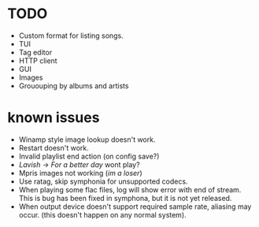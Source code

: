 # TODO
- Custom format for listing songs.
- TUI
- Tag editor
- HTTP client
- GUI
- Images
- Grououping by albums and artists

# known issues
- Winamp style image lookup doesn't work.
- Restart doesn't work.
- Invalid playlist end action (on config save?)
- *Lavish* -> *For a better day* wont play?
- Mpris images not working (*im a loser*)
- Use ratag, skip symphonia for unsupported codecs.
- When playing some flac files, log will show error with end of stream. This is
  bug has been fixed in symphona, but it is not yet released.
- When output device doesn't support required sample rate, aliasing may occur.
  (this doesn't happen on any normal system).
